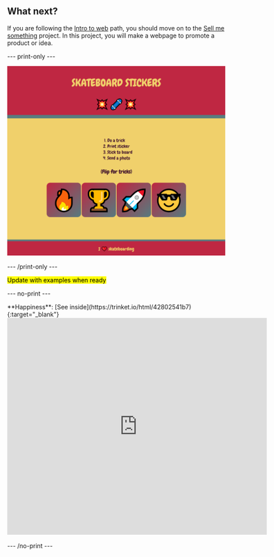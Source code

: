 ## What next?

If you are following the [Intro to web](https://projects.raspberrypi.org/en/raspberrypi/web-intro) path, you should move on to the [Sell me something](https://projects.raspberrypi.org/en/projects/sell-me-something) project. In this project, you will make a webpage to promote a product or idea.

--- print-only ---

![alt=""](images/sellmesomething.PNG)

--- /print-only ---

<mark>Update with examples when ready</mark>

--- no-print ---

<div>
**Happiness**: [See inside](https://trinket.io/html/42802541b7){:target="_blank"}

<iframe src="https://trinket.io/embed/html/42802541b7?outputOnly=true" width="600" height="500" frameborder="0" marginwidth="0" marginheight="0" allowfullscreen></iframe>
</div>

--- /no-print ---
